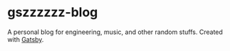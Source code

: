 # gszzzzzz-blog

A personal blog for engineering, music, and other random stuffs. Created with [Gatsby](https://www.gatsbyjs.com/).
